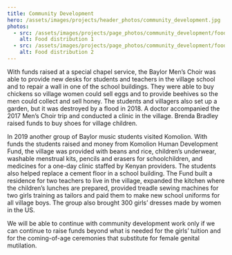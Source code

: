 ```yaml
---
title: Community Development
hero: /assets/images/projects/header_photos/community_development.jpg
photos:
  - src: /assets/images/projects/page_photos/community_development/food_distribution_01.jpg
    alt: Food distribution 1
  - src: /assets/images/projects/page_photos/community_development/food_distribution_02.jpg
    alt: Food distribution 2
---
```


With funds raised at a special chapel service, the Baylor Men’s Choir was able to provide new desks for students and teachers in the village school and to repair a wall in one of the school buildings. They were able to buy chickens so village women could sell eggs and to provide beehives so the men could collect and sell honey. The students and villagers also set up a garden, but it was destroyed by a flood in 2018. A doctor accompanied the 2017 Men’s Choir trip and conducted a clinic in the village. Brenda Bradley raised funds to buy shoes for village children.

In 2019 another group of Baylor music students visited Komolion. With funds the students raised and money from Komolion Human Development Fund, the village was provided with beans and rice, children’s underwear, washable menstrual kits, pencils and erasers for schoolchildren, and medicines for a one-day clinic staffed by Kenyan providers. The students also helped replace a cement floor in a school building. The Fund built a residence for two teachers to live in the village, expanded the kitchen where the children’s lunches are prepared, provided treadle sewing machines for two girls training as tailors and paid them to make new school uniforms for all village boys. The group also brought 300 girls’ dresses made by women in the US.

We will be able to continue with community development work only if we can continue to raise funds beyond what is needed for the girls’ tuition and for the coming-of-age ceremonies that substitute for female genital mutilation.
